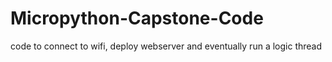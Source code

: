 # Micropython-Capstone-Code
code to connect to wifi, deploy webserver and eventually run a logic thread
